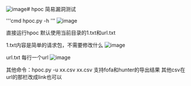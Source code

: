 ![image](https://github.com/hhxdi/hpoc/assets/72481638/f66a9a4a-3b94-4d7a-9625-4c89fca71867)# hpoc
简易漏洞测试

'''cmd
hpoc.py -h
'''
![image](https://github.com/hhxdi/hpoc/assets/72481638/7aa369ad-2ce1-4532-8dc3-6cad91177aac)

直接运行hpoc 默认使用当前目录的1.txt和url.txt

1.txt内容是简单的请求包，不需要修改什么
![image](https://github.com/hhxdi/hpoc/assets/72481638/6d6ede99-7dca-4510-9471-e711fac2925e)

url.txt 每行一个url 
![image](https://github.com/hhxdi/hpoc/assets/72481638/6019bc89-08bb-479c-a540-7a91b8d89838)

其他命令：hpoc.py -u xx.csv  xx.csv 支持fofa和hunter的导出结果 其他csv在url的那栏改成link也可以
